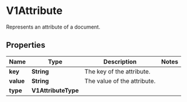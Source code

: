 

# V1Attribute

Represents an attribute of a document.
## Properties

Name | Type | Description | Notes
------------ | ------------- | ------------- | -------------
**key** | **String** | The key of the attribute. | 
**value** | **String** | The value of the attribute. | 
**type** | **V1AttributeType** |  | 



